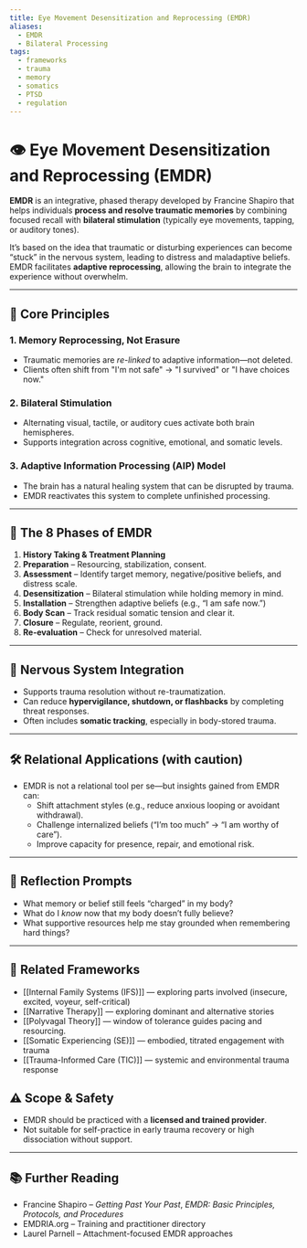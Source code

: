 ```yaml
---
title: Eye Movement Desensitization and Reprocessing (EMDR)
aliases:
  - EMDR
  - Bilateral Processing
tags:
  - frameworks
  - trauma
  - memory
  - somatics
  - PTSD
  - regulation
---
```


<!-- @format -->

# 👁️ Eye Movement Desensitization and Reprocessing (EMDR)

**EMDR** is an integrative, phased therapy developed by Francine Shapiro that helps individuals **process and resolve traumatic memories** by combining focused recall with **bilateral stimulation** (typically eye movements, tapping, or auditory tones).

It’s based on the idea that traumatic or disturbing experiences can become “stuck” in the nervous system, leading to distress and maladaptive beliefs. EMDR facilitates **adaptive reprocessing**, allowing the brain to integrate the experience without overwhelm.

---

## 🧠 Core Principles

### 1. **Memory Reprocessing, Not Erasure**

- Traumatic memories are _re-linked_ to adaptive information—not deleted.
- Clients often shift from "I'm not safe" → "I survived" or "I have choices now."

### 2. **Bilateral Stimulation**

- Alternating visual, tactile, or auditory cues activate both brain hemispheres.
- Supports integration across cognitive, emotional, and somatic levels.

### 3. **Adaptive Information Processing (AIP) Model**

- The brain has a natural healing system that can be disrupted by trauma.
- EMDR reactivates this system to complete unfinished processing.

---

## 🔄 The 8 Phases of EMDR

1. **History Taking & Treatment Planning**
2. **Preparation** – Resourcing, stabilization, consent.
3. **Assessment** – Identify target memory, negative/positive beliefs, and distress scale.
4. **Desensitization** – Bilateral stimulation while holding memory in mind.
5. **Installation** – Strengthen adaptive beliefs (e.g., “I am safe now.”)
6. **Body Scan** – Track residual somatic tension and clear it.
7. **Closure** – Regulate, reorient, ground.
8. **Re-evaluation** – Check for unresolved material.

---

## 🧠 Nervous System Integration

- Supports trauma resolution without re-traumatization.
- Can reduce **hypervigilance, shutdown, or flashbacks** by completing threat responses.
- Often includes **somatic tracking**, especially in body-stored trauma.

---

## 🛠 Relational Applications (with caution)

- EMDR is not a relational tool per se—but insights gained from EMDR can:
  - Shift attachment styles (e.g., reduce anxious looping or avoidant withdrawal).
  - Challenge internalized beliefs (“I’m too much” → “I am worthy of care”).
  - Improve capacity for presence, repair, and emotional risk.

---

## 💬 Reflection Prompts

- What memory or belief still feels “charged” in my body?
- What do I _know_ now that my body doesn’t fully believe?
- What supportive resources help me stay grounded when remembering hard things?

---

## 🔗 Related Frameworks

- [[Internal Family Systems (IFS)]] — exploring parts involved (insecure, excited, voyeur, self-critical)
- [[Narrative Therapy]] — exploring dominant and alternative stories
- [[Polyvagal Theory]] — window of tolerance guides pacing and resourcing.
- [[Somatic Experiencing (SE)]] — embodied, titrated engagement with trauma
- [[Trauma-Informed Care (TIC)]] — systemic and environmental trauma response

## ⚠️ Scope & Safety

- EMDR should be practiced with a **licensed and trained provider**.
- Not suitable for self-practice in early trauma recovery or high dissociation without support.

---

## 📚 Further Reading

- Francine Shapiro – _Getting Past Your Past_, _EMDR: Basic Principles, Protocols, and Procedures_
- EMDRIA.org – Training and practitioner directory
- Laurel Parnell – Attachment-focused EMDR approaches
